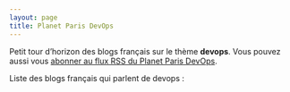 ```yaml
---
layout: page
title: Planet Paris DevOps
---
```


Petit tour d’horizon des blogs français sur le thème **devops**.
Vous pouvez aussi vous [abonner au flux RSS du Planet Paris DevOps](http://feeds.feedburner.com/planet_paris_devops).

<script type="text/javascript" src="http://www.google.fr/reader/ui/publisher-fr.js">
</script>
<script type="text/javascript" src="http://www.google.fr/reader/public/javascript/user/08747045895058742276/label/Planet Paris DevOps?n=10&callback=GRC_p(%7Bc%3A%22blue%22%2Ct%3A%22%5C%22Planet%5C%22%20Paris%20DevOps%22%2Cs%3A%22true%22%2Cn%3A%22true%22%2Cb%3A%22false%22%7D)%3Bnew%20GRC">
</script>
Liste des blogs français qui parlent de devops :

<script type="text/javascript" src="http://www.google.com/reader/ui/publisher-fr.js">
</script>
<script type="text/javascript" src="http://www.google.com/reader/public/javascript-sub/user/08747045895058742276/label/Planet Paris DevOps?callback=GRC_p(%7Bc%3A%22blue%22%2Ct%3A%22Les%20blogs%20du%20%5C%22Planet%5C%22%20Paris%20DevOps%22%2Cb%3A%22true%22%7D)%3Bnew%20GRC">
</script>
